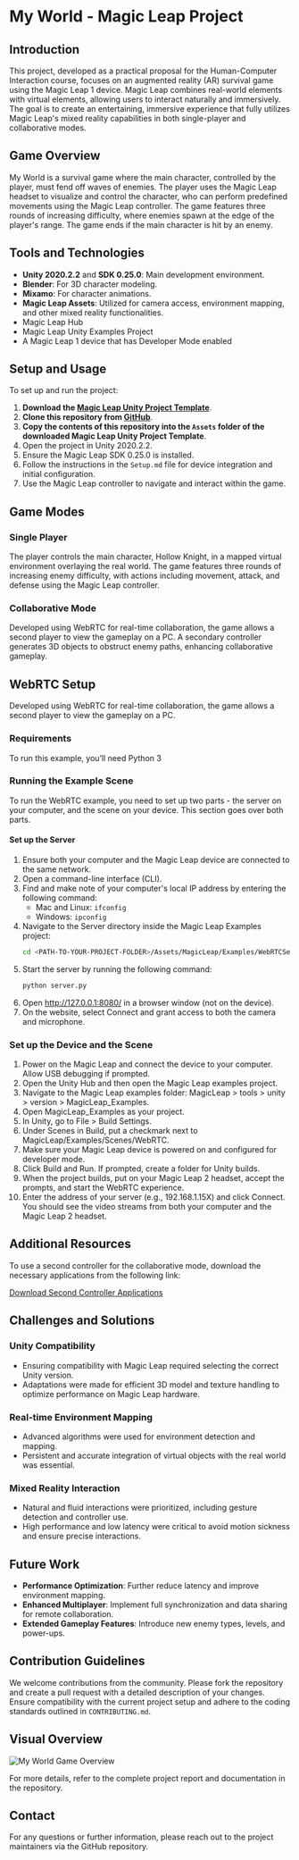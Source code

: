 # My World - Magic Leap Project

## Introduction
This project, developed as a practical proposal for the Human-Computer Interaction course, focuses on an augmented reality (AR) survival game using the Magic Leap 1 device. Magic Leap combines real-world elements with virtual elements, allowing users to interact naturally and immersively. The goal is to create an entertaining, immersive experience that fully utilizes Magic Leap's mixed reality capabilities in both single-player and collaborative modes.

## Game Overview
My World is a survival game where the main character, controlled by the player, must fend off waves of enemies. The player uses the Magic Leap headset to visualize and control the character, who can perform predefined movements using the Magic Leap controller. The game features three rounds of increasing difficulty, where enemies spawn at the edge of the player's range. The game ends if the main character is hit by an enemy.

## Tools and Technologies
- **Unity 2020.2.2** and **SDK 0.25.0**: Main development environment.
- **Blender**: For 3D character modeling.
- **Mixamo**: For character animations.
- **Magic Leap Assets**: Utilized for camera access, environment mapping, and other mixed reality functionalities.
- Magic Leap Hub
- Magic Leap Unity Examples Project
- A Magic Leap 1 device that has Developer Mode enabled
  

## Setup and Usage
To set up and run the project:
1. **Download the [Magic Leap Unity Project Template](https://ml1-developer.magicleap.com/en-us/learn/guides/get-started-developing-in-unity)**.
2. **Clone this repository from [GitHub](https://github.com/Josep152/my_world_magicleap)**.
3. **Copy the contents of this repository into the `Assets` folder of the downloaded Magic Leap Unity Project Template**.
4. Open the project in Unity 2020.2.2.
5. Ensure the Magic Leap SDK 0.25.0 is installed.
6. Follow the instructions in the `Setup.md` file for device integration and initial configuration.
7. Use the Magic Leap controller to navigate and interact within the game.

## Game Modes
### Single Player
The player controls the main character, Hollow Knight, in a mapped virtual environment overlaying the real world. The game features three rounds of increasing enemy difficulty, with actions including movement, attack, and defense using the Magic Leap controller.

### Collaborative Mode
Developed using WebRTC for real-time collaboration, the game allows a second player to view the gameplay on a PC. A secondary controller generates 3D objects to obstruct enemy paths, enhancing collaborative gameplay.

## WebRTC Setup
Developed using WebRTC for real-time collaboration, the game allows a second player to view the gameplay on a PC. 

### Requirements
To run this example, you’ll need Python 3

### Running the Example Scene
To run the WebRTC example, you need to set up two parts - the server on your computer, and the scene on your device. This section goes over both parts.
#### Set up the Server
1. Ensure both your computer and the Magic Leap device are connected to the same network.
2. Open a command-line interface (CLI).
3. Find and make note of your computer's local IP address by entering the following command:
   - Mac and Linux: `ifconfig`
   - Windows: `ipconfig`
4. Navigate to the Server directory inside the Magic Leap Examples project:
   ```sh
   cd <PATH-TO-YOUR-PROJECT-FOLDER>/Assets/MagicLeap/Examples/WebRTCSetup/Server
   ```
5. Start the server by running the following command:
    ```sh
   python server.py
   ```
6. Open http://127.0.0.1:8080/ in a browser window (not on the device).
7. On the website, select Connect and grant access to both the camera and microphone.

### Set up the Device and the Scene
1. Power on the Magic Leap and connect the device to your computer. Allow USB debugging if prompted.
2. Open the Unity Hub and then open the Magic Leap examples project.
3. Navigate to the Magic Leap examples folder: MagicLeap > tools > unity > version > MagicLeap_Examples.
4. Open MagicLeap_Examples as your project.
5. In Unity, go to File > Build Settings.
6. Under Scenes in Build, put a checkmark next to MagicLeap/Examples/Scenes/WebRTC.
7. Make sure your Magic Leap device is powered on and configured for developer mode.
8. Click Build and Run. If prompted, create a folder for Unity builds.
9. When the project builds, put on your Magic Leap 2 headset, accept the prompts, and start the WebRTC experience.
10. Enter the address of your server (e.g., 192.168.1.15X) and click Connect.
You should see the video streams from both your computer and the Magic Leap 2 headset.



## Additional Resources
To use a second controller for the collaborative mode, download the necessary applications from the following link:

[Download Second Controller Applications](https://drive.google.com/drive/folders/12whgEV0gQuzFfjroieBsw9aOhiJOjVdK)

## Challenges and Solutions
### Unity Compatibility
- Ensuring compatibility with Magic Leap required selecting the correct Unity version.
- Adaptations were made for efficient 3D model and texture handling to optimize performance on Magic Leap hardware.

### Real-time Environment Mapping
- Advanced algorithms were used for environment detection and mapping.
- Persistent and accurate integration of virtual objects with the real world was essential.

### Mixed Reality Interaction
- Natural and fluid interactions were prioritized, including gesture detection and controller use.
- High performance and low latency were critical to avoid motion sickness and ensure precise interactions.

## Future Work
- **Performance Optimization**: Further reduce latency and improve environment mapping.
- **Enhanced Multiplayer**: Implement full synchronization and data sharing for remote collaboration.
- **Extended Gameplay Features**: Introduce new enemy types, levels, and power-ups.

## Contribution Guidelines
We welcome contributions from the community. Please fork the repository and create a pull request with a detailed description of your changes. Ensure compatibility with the current project setup and adhere to the coding standards outlined in `CONTRIBUTING.md`.

## Visual Overview
![My World Game Overview](ImageTest/hello.png)

For more details, refer to the complete project report and documentation in the repository.

## Contact
For any questions or further information, please reach out to the project maintainers via the GitHub repository.

